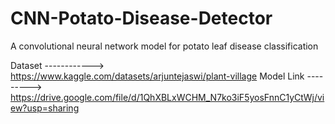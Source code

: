 # CNN-Potato-Disease-Detector
A convolutional neural network model for potato leaf disease classification


Dataset ------------>  https://www.kaggle.com/datasets/arjuntejaswi/plant-village
Model Link --------->  https://drive.google.com/file/d/1QhXBLxWCHM_N7ko3iF5yosFnnC1yCtWj/view?usp=sharing



